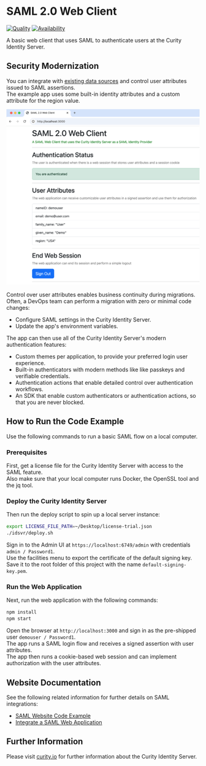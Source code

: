 # SAML 2.0 Web Client

[![Quality](https://img.shields.io/badge/quality-demo-red)](https://curity.io/resources/code-examples/status/)
[![Availability](https://img.shields.io/badge/availability-source-blue)](https://curity.io/resources/code-examples/status/)

A basic web client that uses SAML to authenticate users at the Curity Identity Server.

## Security Modernization

You can integrate with [existing data sources](DATA.md) and control user attributes issued to SAML assertions.\
The example app uses some built-in identity attributes and a custom attribute for the region value.

![SAML app](app.png)

Control over user attributes enables business continuity during migrations.\
Often, a DevOps team can perform a migration with zero or minimal code changes:

- Configure SAML settings in the Curity Identity Server.
- Update the app's environment variables.

The app can then use all of the Curity Identity Server's modern authentication features:

- Custom themes per application, to provide your preferred login user experience.
- Built-in authenticators with modern methods like like passkeys and verifiable credentials.
- Authentication actions that enable detailed control over authentication workflows.
- An SDK that enable custom authenticators or authentication actions, so that you are never blocked.

## How to Run the Code Example

Use the following commands to run a basic SAML flow on a local computer.

### Prerequisites

First, get a license file for the Curity Identity Server with access to the SAML feature.\
Also make sure that your local computer runs Docker, the OpenSSL tool and the jq tool.

### Deploy the Curity Identity Server

Then run the deploy script to spin up a local server instance:

```bash
export LICENSE_FILE_PATH=~/Desktop/license-trial.json
./idsvr/deploy.sh
```

Sign in to the Admin UI at `https://localhost:6749/admin` with credentials `admin / Password1`.\
Use the facilities menu to export the certificate of the default signing key.\
Save it to the root folder of this project with the name `default-signing-key.pem`.

### Run the Web Application

Next, run the web application with the following commands:

```bash
npm install
npm start
```

Open the browser at `http://localhost:3000` and sign in as the pre-shipped user `demouser / Password1`.\
The app runs a SAML login flow and receives a signed assertion with user attributes.\
The app then runs a cookie-based web session and can implement authorization with the user attributes.

## Website Documentation

See the following related information for further details on SAML integrations:

- [SAML Website Code Example](https://curity.io/resources/learn/saml-web-client/)
- [Integrate a SAML Web Application](https://curity.io/resources/learn/saml-integration/)

## Further Information

Please visit [curity.io](https://curity.io/) for further information about the Curity Identity Server.
